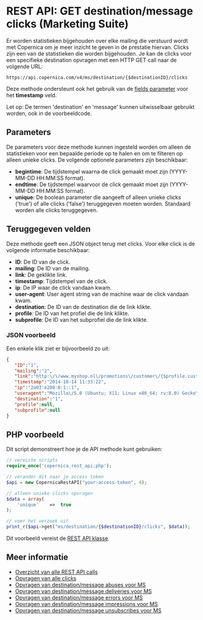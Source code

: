 # REST API: GET destination/message clicks (Marketing Suite)

Er worden statistieken bijgehouden over elke mailing die verstuurd wordt met 
Copernica om je meer inzicht te geven in de prestatie hiervan. Clicks zijn 
een van de statistieken die worden bijgehouden. 
Je kan de clicks voor een specifieke destination opvragen met een HTTP GET call naar de volgende URL:

`https://api.copernica.com/v4/ms/destination/{$destinationID}/clicks`

Deze methode ondersteunt ook het gebruik van de [fields parameter](./rest-fields-parameter) 
voor het **timestamp** veld.

Let op: De termen 'destination' en 'message' kunnen uitwisselbaar gebruikt worden, 
ook in de voorbeeldcode.

## Parameters

De parameters voor deze methode kunnen ingesteld worden om alleen de 
statistieken voor een bepaalde periode op te halen en om te filteren op 
alleen unieke clicks. De volgende optionele parameters zijn beschikbaar:

* **begintime**: De tijdstempel waarna de click gemaakt moet zijn (YYYY-MM-DD HH:MM:SS format).
* **endtime**: De tijdstempel waarvoor de click gemaakt moet zijn (YYYY-MM-DD HH:MM:SS format).
* **unique**: De boolean parameter die aangeeft of alleen unieke clicks ('true') of 
alle clicks ('false') teruggegeven moeten worden. Standaard worden alle clicks teruggegeven.

## Teruggegeven velden

Deze methode geeft een JSON object terug met clicks. Voor elke click 
is de volgende informatie beschikbaar:

* **ID**: De ID van de click.  
* **mailing**: De ID van de mailing.
* **link**: De geklikte link.
* **timestamp**: Tijdstempel van de click.
* **ip**: De IP waar de click vandaan kwam.
* **user-agent**: User agent string van de machine waar de click vandaan kwam.
* **destination**: De ID van de destination die de link klikte.
* **profile**: De ID van het profiel die de link klikte.
* **subprofile**: De ID van het subprofiel die de link klikte.

### JSON voorbeeld

Een enkele klik ziet er bijvoorbeeld zo uit:

```json
{  
   "ID":"1",
   "mailing":"2",
   "link":"http:\/\/www.myshop.nl\/promotions\/customer\/{$profile.customerid}",
   "timestamp":"2014-10-14 11:33:22",
   "ip":"2a03:e280:0:1::1",
   "useragent":"Mozilla\/5.0 (Ubuntu; X11; Linux x86_64; rv:8.0) Gecko\/20100101 Firefox\/8.0",
   "destination":"1",
   "profile":null,
   "subprofile":null
}
```

## PHP voorbeeld

Dit script demonstreert hoe je de API methode kunt gebruiken:

```php
// vereiste scripts
require_once('copernica_rest_api.php');

// verander dit naar je access token 
$api = new CopernicaRestAPI("your-access-token", 4);

// alleen unieke clicks opvragen
$data = array(
    'unique'    =>  true
);

// voer het verzoek uit
print_r($api->get("ms/destination/{$destinationID}/clicks", $data));
```

Dit voorbeeld vereist de [REST API klasse](./rest-php).

## Meer informatie

* [Overzicht van alle REST API calls](./rest-api)
* [Opvragen van alle clicks](./rest-get-ms-clicks)
* [Opvragen van destination/message abuses voor MS](./rest-get-ms-destination-abuses)
* [Opvragen van destination/message deliveries voor MS](./rest-get-ms-destination-deliveries)
* [Opvragen van destination/message errors voor MS](./rest-get-ms-destination-errors)
* [Opvragen van destination/message impressions voor MS](./rest-get-ms-destination-impressions)
* [Opvragen van destination/message unsubscribes voor MS](./rest-get-ms-destination-unsubscribes)
